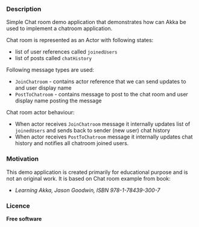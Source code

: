 ### Description

Simple Chat room demo application that demonstrates how can Akka be used to implement a chatroom application.

Chat room is represented as an Actor with following states:
  - list of user references called `joinedUsers`
  - list of posts called `chatHistory`
	
Following message types are used:
  - `JoinChatroom` - contains actor reference that we can send updates to and user display name
  - `PostToChatroom` - contains message to post to the chat room and user display name posting the message
	
Chat room actor behaviour:
  - When actor receives `JoinChatroom` message it internally updates list of `joinedUsers` and sends back to sender (new user) chat history
  - When actor receives `PostToChatroom` message it internally updates chat history and notifies all chatroom joined users.


### Motivation
This demo application is created primarily for educational purpose and is not an original work. It is based on Chat room example from book:
  - *Learning Akka, Jason Goodwin, ISBN 978-1-78439-300-7*

		
### Licence
  **Free software**
